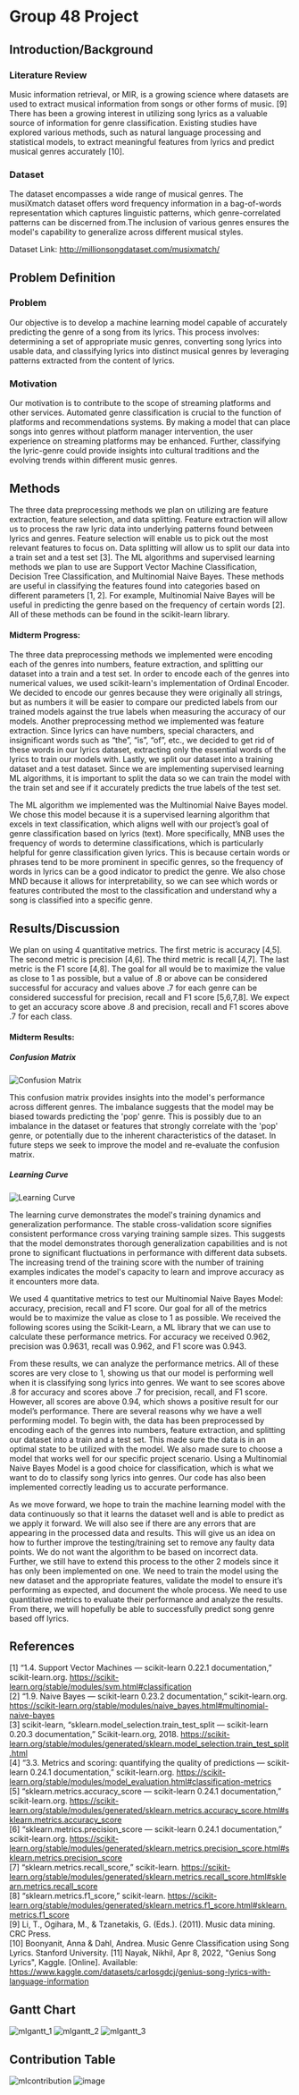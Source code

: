 # Group 48 Project 
## Introduction/Background
### Literature Review
Music information retrieval, or MIR, is a growing science where datasets are used to extract musical information from songs or other forms of music. [9] There has been a growing interest in utilizing song lyrics as a valuable source of information for genre classification. Existing studies have explored various methods, such as natural language processing and statistical models, to extract meaningful features from lyrics and predict musical genres accurately [10]. 

### Dataset
The dataset encompasses a wide range of musical genres. The musiXmatch dataset offers word frequency information in a bag-of-words representation which captures linguistic patterns, which genre-correlated patterns can be discerned from.The inclusion of various genres ensures the model's capability to generalize across different musical styles.

Dataset Link: http://millionsongdataset.com/musixmatch/ 

## Problem Definition
### Problem
Our objective is to develop a machine learning model capable of accurately predicting the genre of a song from its lyrics. This process involves: determining a set of appropriate music genres, converting song lyrics into usable data, and classifying lyrics into distinct musical genres by leveraging patterns extracted from the content of lyrics.

### Motivation
Our motivation is to contribute to the scope of streaming platforms and other services. Automated genre classification is crucial to the function of platforms and recommendations systems. By making a model that can place songs into genres without platform manager intervention, the user experience on streaming platforms may be enhanced. Further, classifying the lyric-genre could provide insights into cultural traditions and the evolving trends within different music genres.

## Methods
The three data preprocessing methods we plan on utilizing are feature extraction, feature selection, and data splitting. Feature extraction will allow us to process the raw lyric data into underlying patterns found between lyrics and genres. Feature selection will enable us to pick out the most relevant features to focus on. Data splitting will allow us to split our data into a train set and a test set [3]. 
The ML algorithms and supervised learning methods we plan to use are Support Vector Machine Classification, Decision Tree Classification, and Multinomial Naive Bayes. These methods are useful in classifying the features found into categories based on different parameters [1, 2]. For example, Multinomial Naive Bayes will be useful in predicting the genre based on the frequency of certain words [2]. 
All of these methods can be found in the scikit-learn library.

#### Midterm Progress: 
The three data preprocessing methods we implemented were encoding each of the genres into numbers, feature extraction, and splitting our dataset into a train and a test set. In order to encode each of the genres into numerical values, we used scikit-learn's implementation of Ordinal Encoder. We decided to encode our genres because they were originally all strings, but as numbers it will be easier to compare our predicted labels from our trained models against the true labels when measuring the accuracy of our models. Another preprocessing method we implemented was feature extraction. Since lyrics can have numbers, special characters, and insignificant words such as “the”, “is”, “of”, etc., we decided to get rid of these words in our lyrics dataset, extracting only the essential words of the lyrics to train our models with. Lastly, we split our dataset into a training dataset and a test dataset. Since we are implementing supervised learning ML algorithms, it is important to split the data so we can train the model with the train set and see if it accurately predicts the true labels of the test set. 

The ML algorithm we implemented was the Multinomial Naive Bayes model. We chose this model because it is a supervised learning algorithm that excels in text classification, which aligns well with our project’s goal of genre classification based on lyrics (text). More specifically, MNB uses the frequency of words to determine classifications, which is particularly helpful for genre classification given lyrics. This is because certain words or phrases tend to be more prominent in specific genres, so the frequency of words in lyrics can be a good indicator to predict the genre. We also chose MND because it allows for interpretability, so we can see which words or features contributed the most to the classification and understand why a song is classified into a specific genre. 

## Results/Discussion
We plan on using 4 quantitative metrics. The first metric is accuracy [4,5]. The second metric is precision [4,6]. The third metric is recall [4,7]. The last metric is the F1 score [4,8]. The goal for all would be to maximize the value as close to 1 as possible, but a value of .8 or above can be considered successful for accuracy and values above .7 for each genre can be considered successful for precision, recall and F1 score [5,6,7,8]. We expect to get an accuracy score above .8 and precision, recall and F1 scores above .7 for each class. 

#### Midterm Results:

##### Confusion Matrix

![Confusion Matrix](/images/confusion-matrix.png)

This confusion matrix provides insights into the model's performance across different genres. The imbalance suggests that the model may be biased towards predicting the 'pop' genre. This is possibly due to an imbalance in the dataset or features that strongly correlate with the 'pop' genre, or potentially due to the inherent characteristics of the dataset. In future steps we seek to improve the model and re-evaluate the confusion matrix.

##### Learning Curve

![Learning Curve](/images/learning-curve.png)

The learning curve demonstrates the model's training dynamics and generalization performance. The stable  cross-validation score signifies consistent performance cross varying training sample sizes. This suggests that the model demonstrates thorough generalization capabilities and is not prone to significant fluctuations in performance with different data subsets. The increasing trend of the training score with the number of training examples indicates the model's capacity to learn and improve accuracy as it encounters more data. 

We used 4 quantitative metrics to test our Multinomial Naive Bayes Model: accuracy, precision, recall and F1 score. Our goal for all of the metrics would be to maximize the value as close to 1 as possible. We received the following scores using the Scikit-Learn, a ML library that we can use to calculate these performance metrics.  For accuracy we received 0.962, precision was 0.9631, recall was 0.962, and F1 score was 0.943.

From these results, we can analyze the performance metrics. All of these scores are very close to 1, showing us that our model is performing well when it is classifying song lyrics into genres. We want to see scores above .8 for accuracy and scores above .7 for precision, recall, and F1 score. However, all scores are above 0.94, which shows a positive result for our model’s performance. 
There are several reasons why we have a well performing model. To begin with, the data has been preprocessed by encoding each of the genres into numbers, feature extraction, and splitting our dataset into a train and a test set. This made sure the data is in an optimal state to be utilized with the model. We also made sure to choose a model that works well for our specific project scenario. Using a Multinomial Naive Bayes Model is a good choice for classification, which is what we want to do to classify song lyrics into genres. Our code has also been implemented correctly leading us to accurate performance. 

As we move forward, we hope to train the machine learning model with the data continuously so that it learns the dataset well and is able to predict as we apply it forward. We will also see if there are any errors that are appearing in the processed data and results. This will give us an idea on how to further improve the testing/training set to remove any faulty data points. We do not want the algorithm to be based on incorrect data.  
Further, we still have to extend this process to the other 2 models since it has only been implemented on one. We need to train the model using the new dataset and the appropriate features, validate the model to ensure it’s performing as expected, and document the whole process. We need to use quantitative metrics to evaluate their performance and analyze the results. From there, we will hopefully be able to successfully predict song genre based off lyrics.


## References
[1] “1.4. Support Vector Machines — scikit-learn 0.22.1 documentation,” scikit-learn.org. https://scikit-learn.org/stable/modules/svm.html#classification <br>
[2] “1.9. Naive Bayes — scikit-learn 0.23.2 documentation,” scikit-learn.org. https://scikit-learn.org/stable/modules/naive_bayes.html#multinomial-naive-bayes <br>
[3] scikit-learn, “sklearn.model_selection.train_test_split — scikit-learn 0.20.3 documentation,” Scikit-learn.org, 2018. https://scikit-learn.org/stable/modules/generated/sklearn.model_selection.train_test_split.html <br>
[4] “3.3. Metrics and scoring: quantifying the quality of predictions — scikit-learn 0.24.1 documentation,” scikit-learn.org. https://scikit-learn.org/stable/modules/model_evaluation.html#classification-metrics <br>
[5] “sklearn.metrics.accuracy_score — scikit-learn 0.24.1 documentation,” scikit-learn.org. https://scikit-learn.org/stable/modules/generated/sklearn.metrics.accuracy_score.html#sklearn.metrics.accuracy_score <br>
[6] “sklearn.metrics.precision_score — scikit-learn 0.24.1 documentation,” scikit-learn.org. https://scikit-learn.org/stable/modules/generated/sklearn.metrics.precision_score.html#sklearn.metrics.precision_score <br>
[7] “sklearn.metrics.recall_score,” scikit-learn. https://scikit-learn.org/stable/modules/generated/sklearn.metrics.recall_score.html#sklearn.metrics.recall_score <br>
[8] “sklearn.metrics.f1_score,” scikit-learn. https://scikit-learn.org/stable/modules/generated/sklearn.metrics.f1_score.html#sklearn.metrics.f1_score <br>
[9]  Li, T., Ogihara, M., & Tzanetakis, G. (Eds.). (2011). Music data mining. CRC Press. <br>
[10] Boonyanit, Anna & Dahl, Andrea. Music Genre Classification using Song Lyrics. Stanford University.
[11] Nayak, Nikhil, Apr 8, 2022, "Genius Song Lyrics", Kaggle. [Online]. Available: https://www.kaggle.com/datasets/carlosgdcj/genius-song-lyrics-with-language-information

## Gantt Chart
![mlgantt_1](https://github.gatech.edu/storage/user/70451/files/3bcd8922-2d1d-4232-adce-ce0541a0e797)
![mlgantt_2](https://github.gatech.edu/storage/user/70451/files/6359d49c-dfab-46a5-9c07-5a43acd085da)
![mlgantt_3](https://github.gatech.edu/storage/user/70451/files/b2adf859-a980-450a-b2a4-37c987700c45)

## Contribution Table
![mlcontribution](https://github.gatech.edu/storage/user/70451/files/7c7df4a3-1266-487f-8964-bd1e48ad75e8)
![image](https://github.gatech.edu/storage/user/70451/files/5b861a2a-5e63-4c84-89d7-8cb56aaaa90e)

